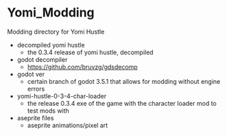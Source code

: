 # Yomi_Modding
 Modding directory for Yomi Hustle

* decompiled yomi hustle
    - the 0.3.4 release of yomi hustle, decompiled
* godot decompiler
    - https://github.com/bruvzg/gdsdecomp
* godot ver
    - certain branch of godot 3.5.1 that allows for modding without engine errors
* yomi-hustle-0-3-4-char-loader
    - the release 0.3.4 exe of the game with the character loader mod to test mods with
* aseprite files
    - aseprite animations/pixel art
